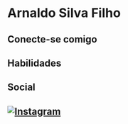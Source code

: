 # Arnaldo Silva Filho

## Conecte-se comigo

## Habilidades

## Social

## [![Instagram](https://img.shields.io/badge/-Instagram-abb?style=for-the-badge&logo=instagram&logoColor=white)](https://www.instagram.com/ar_naldow/)
